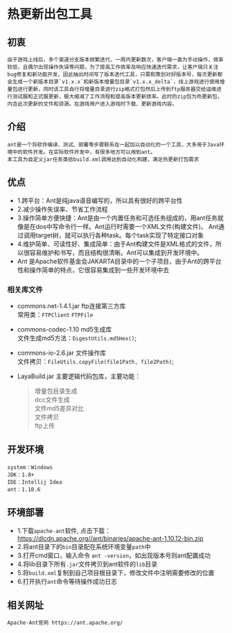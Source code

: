 # 热更新出包工具
## 初衷    
    由于游戏上线后，多个渠道分支版本频繁迭代，一周内更新数次，客户端一直为手动操作，效率较低，且偶尔出现操作失误等问题，为了提高工作效率及响应快速迭代需求，让客户端只关注bug修复和新功能开发，因此抽出时间写了版本迭代工具，只需和策划对好版本号，每次更新都会生成一个新版本目录`v1.x.x`和新版本增量包目录`v1.x.x_delta`，线上游戏进行使用增量包进行更新，同时该工具自行将增量目录进行zip格式打包然后上传到ftp服务器交给运维进行测试服和正式服更新，极大缩减了工作流程和提高版本更新效率。此时的zip包为热更新包，内含此次更新的文件和资源。在游戏用户进入游戏时下载、更新游戏内容。
    
## 介绍    
    ant是一个将软件编译、测试、部署等步骤联系在一起加以自动化的一个工具，大多用于Java环境中的软件开发。在实际软件开发中，有很多地方可以用到ant。    
    本工具为自定义jar任务类给build.xml调用达到自动化构建，满足热更新打包需求
    
## 优点  
- 1.跨平台：Ant是纯java语音编写的，所以具有很好的跨平台性  
- 2.减少操作失误率、节省工作流程
- 3.操作简单方便快捷：Ant是由一个内置任务和可选任务组成的，用ant任务就像是在dos中写命令行一样。Ant运行时需要一个XML文件(构建文件)。 Ant通过调用target树，就可以执行各种task。每个task实现了特定接口对象
- 4.维护简单、可读性好、集成简单：由于Ant构建文件是XML格式的文件，所以很容易维护和书写，而且结构很清晰。Ant可以集成到开发环境中。
- Ant 是Apache软件基金会JAKARTA目录中的一个子项目，由于Ant的跨平台性和操作简单的特点，它很容易集成到一些开发环境中去
    
### 相关库文件
- commons.net-1.4.1.jar ftp连接第三方库  
    常用类：`FTPClient` `FTPFile`
- commons-codec-1.10 md5生成库  
    文件生成md5方法：`DigestUtils.md5Hex()`;
- commons-io-2.6.jar 文件操作库  
     文件拷贝：`FileUtils.copyFile(file1Path, file2Path)`;

- LayaBuild.jar 主要逻辑代码包库，主要功能：  
    > 增量包目录生成  
    > dcc文件生成  
    > 文件md5差异对比  
    > 文件拷贝  
    > ftp上传  

## 开发环境
    system：Windows
    JDK：1.8+
    IDE：Intellij Idea
    ant：1.10.6

## 环境部署  
- 1.下载`apache-ant`软件, 点击下载：https://dlcdn.apache.org//ant/binaries/apache-ant-1.10.12-bin.zip  
- 2.将ant目录下的`bin`目录配在系统环境变量`path`中  
- 3.打开cmd窗口，输入命令 `ant -version`，如出现版本号则ant配置成功  
- 4.将lib目录下所有`.jar`文件拷贝到ant软件的`lib`目录  
- 5.将`build.xml`复制到自己项目根目录下，修改文件中注明需要修改的位置  
- 6.打开执行`ant`命令等待操作成功日志
    
## 相关网址
    Apache-Ant官网 https://ant.apache.org/
